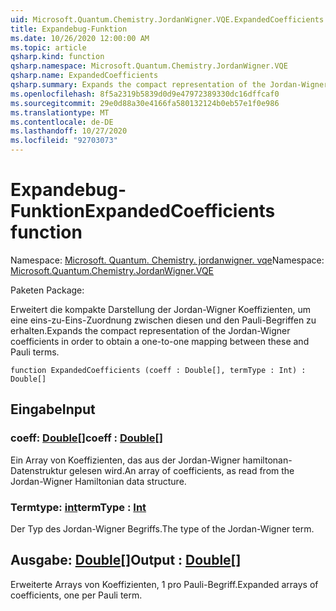 ```yaml
---
uid: Microsoft.Quantum.Chemistry.JordanWigner.VQE.ExpandedCoefficients
title: Expandebug-Funktion
ms.date: 10/26/2020 12:00:00 AM
ms.topic: article
qsharp.kind: function
qsharp.namespace: Microsoft.Quantum.Chemistry.JordanWigner.VQE
qsharp.name: ExpandedCoefficients
qsharp.summary: Expands the compact representation of the Jordan-Wigner coefficients in order to obtain a one-to-one mapping between these and Pauli terms.
ms.openlocfilehash: 8f5a2319b5839d0d9e47972389330dc16dffcaf0
ms.sourcegitcommit: 29e0d88a30e4166fa580132124b0eb57e1f0e986
ms.translationtype: MT
ms.contentlocale: de-DE
ms.lasthandoff: 10/27/2020
ms.locfileid: "92703073"
---
```

# <a name="expandedcoefficients-function"></a><span data-ttu-id="b202a-102">Expandebug-Funktion</span><span class="sxs-lookup"><span data-stu-id="b202a-102">ExpandedCoefficients function</span></span>

<span data-ttu-id="b202a-103">Namespace: [Microsoft. Quantum. Chemistry. jordanwigner. vqe](xref:Microsoft.Quantum.Chemistry.JordanWigner.VQE)</span><span class="sxs-lookup"><span data-stu-id="b202a-103">Namespace: [Microsoft.Quantum.Chemistry.JordanWigner.VQE](xref:Microsoft.Quantum.Chemistry.JordanWigner.VQE)</span></span>

<span data-ttu-id="b202a-104">Paketen [](https://nuget.org/packages/)</span><span class="sxs-lookup"><span data-stu-id="b202a-104">Package: [](https://nuget.org/packages/)</span></span>


<span data-ttu-id="b202a-105">Erweitert die kompakte Darstellung der Jordan-Wigner Koeffizienten, um eine eins-zu-Eins-Zuordnung zwischen diesen und den Pauli-Begriffen zu erhalten.</span><span class="sxs-lookup"><span data-stu-id="b202a-105">Expands the compact representation of the Jordan-Wigner coefficients in order to obtain a one-to-one mapping between these and Pauli terms.</span></span>

```qsharp
function ExpandedCoefficients (coeff : Double[], termType : Int) : Double[]
```


## <a name="input"></a><span data-ttu-id="b202a-106">Eingabe</span><span class="sxs-lookup"><span data-stu-id="b202a-106">Input</span></span>

### <a name="coeff--double"></a><span data-ttu-id="b202a-107">coeff: [Double](xref:microsoft.quantum.lang-ref.double)[]</span><span class="sxs-lookup"><span data-stu-id="b202a-107">coeff : [Double](xref:microsoft.quantum.lang-ref.double)[]</span></span>

<span data-ttu-id="b202a-108">Ein Array von Koeffizienten, das aus der Jordan-Wigner hamiltonan-Datenstruktur gelesen wird.</span><span class="sxs-lookup"><span data-stu-id="b202a-108">An array of coefficients, as read from the Jordan-Wigner Hamiltonian data structure.</span></span>


### <a name="termtype--int"></a><span data-ttu-id="b202a-109">Termtype: [int](xref:microsoft.quantum.lang-ref.int)</span><span class="sxs-lookup"><span data-stu-id="b202a-109">termType : [Int](xref:microsoft.quantum.lang-ref.int)</span></span>

<span data-ttu-id="b202a-110">Der Typ des Jordan-Wigner Begriffs.</span><span class="sxs-lookup"><span data-stu-id="b202a-110">The type of the Jordan-Wigner term.</span></span>



## <a name="output--double"></a><span data-ttu-id="b202a-111">Ausgabe: [Double](xref:microsoft.quantum.lang-ref.double)[]</span><span class="sxs-lookup"><span data-stu-id="b202a-111">Output : [Double](xref:microsoft.quantum.lang-ref.double)[]</span></span>

<span data-ttu-id="b202a-112">Erweiterte Arrays von Koeffizienten, 1 pro Pauli-Begriff.</span><span class="sxs-lookup"><span data-stu-id="b202a-112">Expanded arrays of coefficients, one per Pauli term.</span></span>